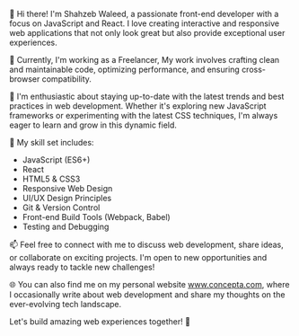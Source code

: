 👋 Hi there! I'm Shahzeb Waleed, a passionate front-end developer with a focus on JavaScript and React.
I love creating interactive and responsive web applications that not only look great but also provide exceptional user experiences.

💼 Currently, I'm working as a Freelancer,  My work involves crafting clean and maintainable code, 
optimizing performance, and ensuring cross-browser compatibility.

🚀 I'm enthusiastic about staying up-to-date with the latest trends and best practices in web development.
Whether it's exploring new JavaScript frameworks or experimenting with the latest CSS techniques, 
I'm always eager to learn and grow in this dynamic field.

🌟 My skill set includes:
- JavaScript (ES6+)
- React
- HTML5 & CSS3
- Responsive Web Design
- UI/UX Design Principles
- Git & Version Control
- Front-end Build Tools (Webpack, Babel)
- Testing and Debugging

📫 Feel free to connect with me to discuss web development, share ideas, or collaborate on exciting projects.
I'm open to new opportunities and always ready to tackle new challenges!

🌐 You can also find me on my personal website www.concepta.com, where I occasionally write about web development and share my thoughts on the ever-evolving tech landscape.

Let's build amazing web experiences together! 🚀
